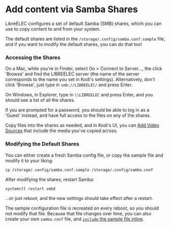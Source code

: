 # Add content via Samba Shares

LibreELEC configures a set of default Samba (SMB) shares, which you can use to copy content to and from your system.

The default shares are listed in the `/storage/.config/samba.conf.sample` file, and if you want to modify the default shares, you can do that too!

### Accessing the Shares

On a Mac, while you're in Finder, select Go > Connect to Server..., the click 'Browse' and find the LIBREELEC server (the name of the server corresponds to the name you set in Kodi's settings). Alternatively, don't click 'Browse', just type in `smb://LIBREELEC/` and press Enter.

On Windows, in Explorer, type in `\\LIBREELEC` and press Enter, and you should see a list of all the shares.

If you are prompted for a password, you should be able to log in as a 'Guest' instead, and have full access to the files on any of the shares.

Copy files into the shares as needed, and in Kodi's UI, you can [Add Video Sources](https://kodi.wiki/view/Adding\_video\_sources) that include the media you've copied across.

### Modifying the Default Shares

You can either create a fresh Samba config file, or copy the sample file and modify it to your liking:

```
cp /storage/.config/samba.conf.sample /storage/.config/samba.conf
```

After modifying the shares, restart Samba:

```
systemctl restart smbd
```

...or just reboot, and the new settings should take effect after a restart.

The sample configuration file is recreated on every reboot, so you should not modify that file. Because that file changes over time, you can also create your own `samba.conf` file, and [`include` the sample file inline](https://www.samba.org/samba/docs/current/man-html/smb.conf.5.html#idm4527).
